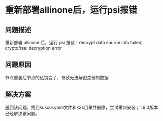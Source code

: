 # 重新部署allinone后，运行psi报错

## 问题描述
重新部署 allinone 后，运行 psi 报错：decrypt data source info failed, crypto/rsa: decryption error
## 问题原因
节点重装后节点的私钥变了，导致无法解密之前的数据
## 解决方案
遇到该问题，找到kuscia.yaml文件和k3s目录并删除，尝试重新安装；1.9.0版本已经解决该问题。